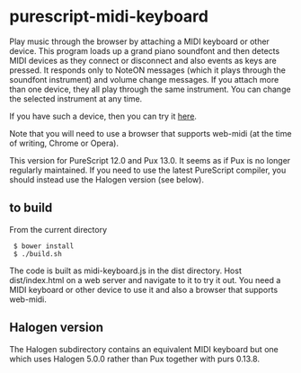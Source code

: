 purescript-midi-keyboard
========================

Play music through the browser by attaching a MIDI keyboard or other device.  This program loads up a grand piano soundfont and then detects MIDI devices as they connect or disconnect and also events as keys are pressed.  It responds only to NoteON messages (which it plays through the soundfont instrument) and volume change messages. If you attach more than one device, they all play through the same instrument.  You can change the selected instrument at any time.

If you have such a device, then you can try it [here](http://www.tradtunedb.org.uk:8601/).

Note that you will need to use a browser that supports web-midi (at the time of writing, Chrome or Opera).

This version for PureScript 12.0 and Pux 13.0.  It seems as if Pux is no longer regularly maintained. If you need to use the latest PureScript compiler, you should instead use the Halogen version (see below).

## to build

From the current directory

     $ bower install
     $ ./build.sh

The code is built as midi-keyboard.js in the dist directory. Host dist/index.html on a web server and navigate to it to try it out.  You need a MIDI keyboard or other device to use it and also a browser that supports web-midi.

## Halogen version

The Halogen subdirectory contains an equivalent MIDI keyboard but one which uses Halogen 5.0.0 rather than Pux together with purs 0.13.8.
